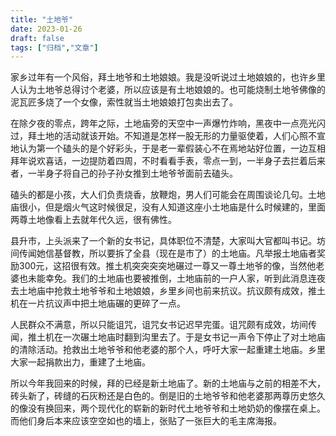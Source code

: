 ```yaml
---
title: "土地爷"
date: 2023-01-26
draft: false
tags: ["归档","文章"]
---
```


家乡过年有一个风俗，拜土地爷和土地娘娘。我是没听说过土地娘娘的，也许乡里人认为土地爷总得讨个老婆，所以应该是有土地娘娘的。也可能烧制土地爷佛像的泥瓦匠多烧了一个女像，索性就当土地娘娘打包卖出去了。

在除夕夜的零点，跨年之际，土地庙旁的天空中一声爆竹炸响，黑夜中一点亮光闪过，拜土地的活动就该开始。不知道是怎样一股无形的力量驱使着，人们心照不宣地认为第一个磕头的是个好彩头，于是老一辈假装心不在焉地站好位置，一边互相拜年说欢喜话，一边提防着四周，不时看看手表，零点一到，一半身子去拦着后来者，一半身子将自己的孙子孙女推到土地爷爷面前去磕头。

磕头的都是小孩，大人们负责烧香，放鞭炮，男人们可能会在周围谈论几句。土地庙很小，但是烟火气这时候很足，没有人知道这座小土地庙是什么时候建的，里面两尊土地像看上去就年代久远，很有佛性。

县升市，上头派来了一个新的女书记，具体职位不清楚，大家叫大官都叫书记。坊间传闻她信基督教，所以要拆了全县（现在是市了）的土地庙。凡举报土地庙者奖励300元，这招很有效。推土机突突突突地碾过一尊又一尊土地爷的像，当然他老婆也未能幸免。我们的土地庙也要被推倒，土地庙前的一户人家，听到此消息连夜去土地庙中抢救土地爷爷和土地娘娘，乡里乡间也前来抗议。抗议颇有成效，推土机在一片抗议声中把土地庙碾的更碎了一点。

人民群众不满意，所以只能诅咒，诅咒女书记迟早完蛋。诅咒颇有成效，坊间传闻，推土机在一次碾土地庙时翻到沟里去了。于是女书记一声令下停止了对土地庙的清除活动。抢救出土地爷爷和他老婆的那个人，呼吁大家一起重建土地庙。乡里大家一起捐款出力，重建了土地庙。

所以今年我回来的时候，拜的已经是新土地庙了。新的土地庙与之前的相差不大，砖头新了，砖缝的石灰粉还是白色的。倒是旧的土地爷爷和他老婆那两尊历史悠久的像没有换回来，两个现代化的崭新的新时代土地爷爷和土地奶奶的像摆在桌上。而他们身后本来应该空空如也的墙上，张贴了一张巨大的毛主席海报。